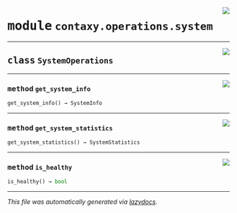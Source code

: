 <!-- markdownlint-disable -->

<a href="https://github.com/ml-tooling/contaxy/blob/main/backend/src/contaxy/operations/system.py#L0"><img align="right" style="float:right;" src="https://img.shields.io/badge/-source-cccccc?style=flat-square"></a>

# <kbd>module</kbd> `contaxy.operations.system`






---

<a href="https://github.com/ml-tooling/contaxy/blob/main/backend/src/contaxy/operations/system.py#L6"><img align="right" style="float:right;" src="https://img.shields.io/badge/-source-cccccc?style=flat-square"></a>

## <kbd>class</kbd> `SystemOperations`







---

<a href="https://github.com/ml-tooling/contaxy/blob/main/backend/src/contaxy/operations/system.py#L7"><img align="right" style="float:right;" src="https://img.shields.io/badge/-source-cccccc?style=flat-square"></a>

### <kbd>method</kbd> `get_system_info`

```python
get_system_info() → SystemInfo
```





---

<a href="https://github.com/ml-tooling/contaxy/blob/main/backend/src/contaxy/operations/system.py#L15"><img align="right" style="float:right;" src="https://img.shields.io/badge/-source-cccccc?style=flat-square"></a>

### <kbd>method</kbd> `get_system_statistics`

```python
get_system_statistics() → SystemStatistics
```





---

<a href="https://github.com/ml-tooling/contaxy/blob/main/backend/src/contaxy/operations/system.py#L11"><img align="right" style="float:right;" src="https://img.shields.io/badge/-source-cccccc?style=flat-square"></a>

### <kbd>method</kbd> `is_healthy`

```python
is_healthy() → bool
```








---

_This file was automatically generated via [lazydocs](https://github.com/ml-tooling/lazydocs)._
